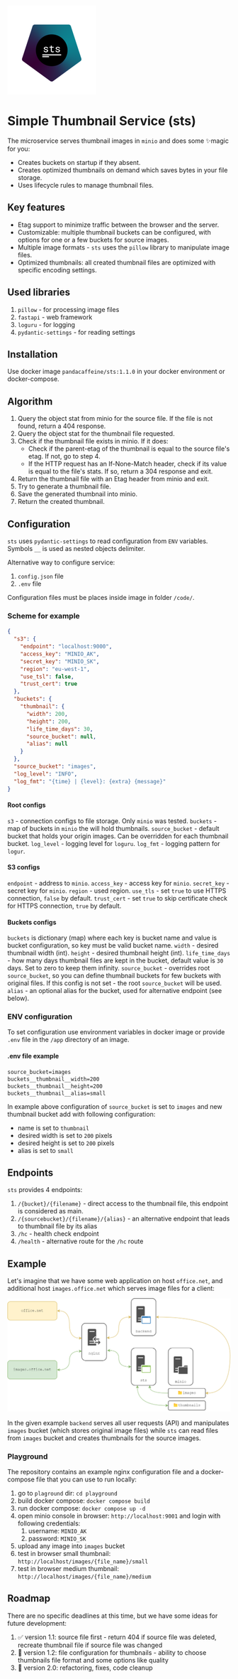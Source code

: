 <img src="assets/logo.png">

# Simple Thumbnail Service (sts)

The microservice serves thumbnail images in `minio` and does some ✨magic for you:

* Creates buckets on startup if they absent.
* Creates optimized thumbnails on demand which saves bytes in your file storage.
* Uses lifecycle rules to manage thumbnail files.

## Key features

* Etag support to minimize traffic between the browser and the server.
* Customizable: multiple thumbnail buckets can be configured, with options for one or a few buckets for source images.
* Multiple image formats - `sts` uses the `pillow` library to manipulate image files.
* Optimized thumbnails: all created thumbnail files are optimized with specific encoding settings.

## Used libraries

1. `pillow` - for processing image files
2. `fastapi` - web framework
3. `loguru` - for logging
4. `pydantic-settings` - for reading settings

## Installation

Use docker image `pandacaffeine/sts:1.1.0` in your docker environment or docker-compose.

## Algorithm
1. Query the object stat from minio for the source file. If the file is not found, return a 404 response.
2. Query the object stat for the thumbnail file requested.
3. Check if the thumbnail file exists in minio. If it does:
   - Check if the parent-etag of the thumbnail is equal to the source file's etag. If not, go to step 4.
   - If the HTTP request has an If-None-Match header, check if its value is equal to the file's stats. If so, return a 304 response and exit.
4. Return the thumbnail file with an Etag header from minio and exit.
5. Try to generate a thumbnail file.
6. Save the generated thumbnail into minio.
7. Return the created thumbnail.

## Configuration

`sts` uses `pydantic-settings` to read configuration from `ENV` variables. Symbols `__` is used as nested objects
delimiter.

Alternative way to configure service:
1. `config.json` file
2. `.env` file

Configuration files must be places inside image in folder `/code/`.

### Scheme for example

```json
{
  "s3": {
    "endpoint": "localhost:9000",
    "access_key": "MINIO_AK",
    "secret_key": "MINIO_SK",
    "region": "eu-west-1",
    "use_tsl": false,
    "trust_cert": true
  },
  "buckets": {
    "thumbnail": {
      "width": 200,
      "height": 200,
      "life_time_days": 30,
      "source_bucket": null,
      "alias": null
    }
  },
  "source_bucket": "images",
  "log_level": "INFO",
  "log_fmt": "{time} | {level}: {extra} {message}"
}
```

#### Root configs

`s3` - connection configs to file storage. Only `minio` was tested.
`buckets` - map of buckets in `minio` the will hold thumbnails.
`source_bucket` - default bucket that holds your origin images. Can be overridden for each thumbnail bucket.
`log_level` - logging level for `loguru`.
`log_fmt` - logging pattern for `logur`.

#### S3 configs

`endpoint` - address to `minio`.
`access_key` - access key for `minio`.
`secret_key` - secret key for `minio`.
`region` - used region.
`use_tls` - set `true` to use HTTPS connection, `false` by default.
`trust_cert` - set `true` to skip certificate check for HTTPS connection, `true` by default.

#### Buckets configs

`buckets` is dictionary (map) where each key is bucket name and value is bucket configuration, so key must be valid
bucket name.
`width` - desired thumbnail width (int).
`height` - desired thumbnail height (int).
`life_time_days` - how many days thumbnail files are kept in the bucket, default value is `30` days. Set to zero to keep
them infinity.
`source_bucket` - overrides root `source_bucket`, so you can define thumbnail buckets for few buckets with original
files. If this config is not set - the root `source_bucket` will be used.
`alias` - an optional alias for the bucket, used for alternative endpoint (see below).

### ENV configuration

To set configuration use environment variables in docker image or provide `.env` file in the `/app` directory of an
image.

#### .env file example

```
source_bucket=images  
buckets__thumbnail__width=200  
buckets__thumbnail__height=200  
buckets__thumbnail__alias=small
```

In example above configuration of `source_bucket` is set to `images` and new thumbnail bucket add with following
configuration:

* name is set to `thumbnail`
* desired width is set to `200` pixels
* desired height is set to `200` pixels
* alias is set to `small`

## Endpoints

`sts` provides 4 endpoints:

1. `/{bucket}/{filename}` - direct access to the thumbnail file, this endpoint is considered as main.
2. `/{sourcebucket}/{filename}/{alias}` - an alternative endpoint that leads to thumbnail file by its alias
3. `/hc` - health check endpoint
4. `/health` - alternative route for the `/hc` route

## Example

Let's imagine that we have some web application on host `office.net`, and additional host `images.office.net` which
serves image files for a client:

<img src="assets/example_scheme.png">

In the given example `backend` serves all user requests (API) and manipulates `images` bucket (which stores original
image files) while `sts` can read files from `images` bucket and creates thumbnails for the source images.

### Playground

The repository contains an example nginx configuration file and a docker-compose file that you can use to run locally:

1. go to `plaground` dir: `cd playground`
2. build docker compose: `docker compose build`
3. run docker compose: `docker compose up -d`
4. open minio console in browser: `http://localhost:9001` and login with following credentials:
    1. username: `MINIO_AK`
    2. password: `MINIO_SK`
5. upload any image into `images` bucket
6. test in browser small thumbnail: `http://localhost/images/{file_name}/small`
7. test in browser medium thumbnail: `http://localhost/images/{file_name}/medium`

## Roadmap

There are no specific deadlines at this time, but we have some ideas for future development:

1. ✅ version 1.1: source file first - return 404 if source file was deleted, recreate thumbnail file if source file was
   changed
2. 🔳 version 1.2: file configuration for thumbnails - ability to choose thumbnails file format and some options like
   quality
3. 🔳 version 2.0: refactoring, fixes, code cleanup